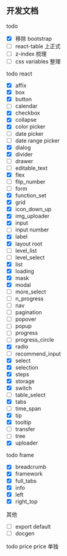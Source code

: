 ## 开发文档

todo

- [x] 移除 bootstrap
- [ ] react-table 上正式
- [ ] z-index 梳理
- [ ] css variables 整理

todo react

- [x] affix
- [x] box
- [x] button
- [ ] calendar
- [x] checkbox
- [x] collapse
- [x] color picker
- [ ] date picker
- [ ] date range picker
- [x] dialog
- [x] divider
- [ ] drawer
- [ ] editable_text
- [x] flex
- [ ] flip_number
- [ ] form
- [x] function_set
- [x] grid
- [x] icon_down_up
- [x] img_uploader
- [x] input
- [ ] input number
- [x] label
- [x] layout root
- [ ] level_list
- [ ] level_select
- [x] list
- [x] loading
- [x] mask
- [x] modal
- [ ] more_select
- [ ] n_progress
- [ ] nav
- [ ] pagination
- [ ] popover
- [ ] popup
- [ ] progress
- [ ] progress_circle
- [x] radio
- [ ] recommend_input
- [x] select
- [x] selection
- [x] steps
- [x] storage
- [x] switch
- [ ] table_select
- [x] tabs
- [ ] time_span
- [x] tip
- [x] tooltip
- [ ] transfer
- [ ] tree
- [x] uploader

todo frame

- [x] breadcrumb
- [x] framework
- [x] full_tabs
- [x] info
- [x] left
- [x] right_top

其他

- [ ] export default
- [ ] docgen

todo price
price 单独
